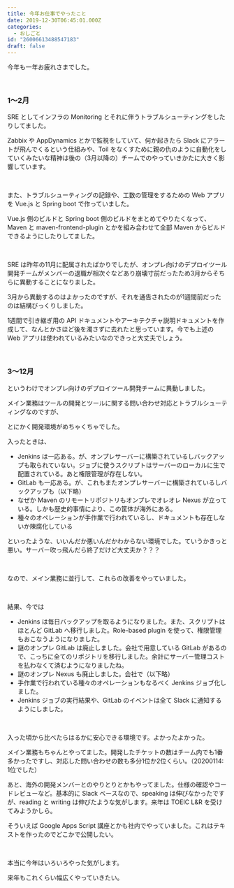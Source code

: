 ```yaml
---
title: 今年お仕事でやったこと
date: 2019-12-30T06:45:01.000Z
categories:
  - おしごと
id: "26006613488547183"
draft: false
---
```

<p>今年も一年お疲れさまでした。</p>
<p> </p>
<h3>1〜2月</h3>
<p>SRE としてインフラの Monitoring とそれに伴うトラブルシューティングをしたりしてました。</p>
<p>Zabbix や AppDynamics とかで監視をしていて、何か起きたら Slack にアラートが飛んでくるという仕組みや、Toil をなくすために親の仇のように自動化をしていくみたいな精神は後の（3月以降の）チームでのやっていきかたに大きく影響しています。</p>
<p> </p>
<p>また、トラブルシューティングの記録や、工数の管理をするための Web アプリを Vue.js と Spring boot で作っていました。</p>
<p>Vue.js 側のビルドと Spring boot 側のビルドをまとめてやりたくなって、Maven と maven-frontend-plugin とかを組み合わせて全部 Maven からビルドできるようにしたりしてました。</p>
<p> </p>
<p>SRE は昨年の11月に配属されたばかりでしたが、オンプレ向けのデプロイツール開発チームがメンバーの退職が相次ぐなどあり崩壊寸前だったため3月からそちらに異動することになりました。</p>
<p>3月から異動するのはよかったのですが、それを通告されたのが1週間前だったのは結構びっくりしました。</p>
<p>1週間で引き継ぎ用の API ドキュメントやアーキテクチャ説明ドキュメントを作成して、なんとかさほど後を濁さずに去れたと思っています。今でも上述の Web アプリは使われているみたいなのできっと大丈夫でしょう。</p>
<p> </p>
<h3>3〜12月</h3>
<p>というわけでオンプレ向けのデプロイツール開発チームに異動しました。</p>
<p>メイン業務はツールの開発とツールに関する問い合わせ対応とトラブルシューティングなのですが、</p>
<p>とにかく開発環境がめちゃくちゃでした。</p>
<p>入ったときは、</p>
<ul>
<li>Jenkins は一応ある。が、オンプレサーバーに構築されているしバックアップも取られていない。ジョブに使うスクリプトはサーバーのローカルに生で配置されている。あと権限管理が存在しない。</li>
<li>GitLab も一応ある。が、これもまたオンプレサーバーに構築されているしバックアップも（以下略）</li>
<li>なぜか Maven のリモートリポジトリもオンプレでオレオレ Nexus が立っている。しかも歴史的事情により、この筐体が海外にある。</li>
<li>種々のオペレーションが手作業で行われているし、ドキュメントも存在しないか陳腐化している</li>
</ul>
<p>といったような、いいんだか悪いんだかわからない環境でした。ていうかきっと悪い。サーバー吹っ飛んだら終了だけど大丈夫か？？？</p>
<p> </p>
<p>なので、メイン業務に並行して、これらの改善をやっていました。</p>
<p> </p>
<p>結果、今では</p>
<ul>
<li>Jenkins は毎日バックアップを取るようになりました。また、スクリプトはほとんど GitLab へ移行しました。Role-based plugin を使って、権限管理もおこなうようになりました。</li>
<li>謎のオンプレ GitLab は廃止しました。会社で用意している GitLab があるので、こっちに全てのリポジトリを移行しました。余計にサーバー管理コストを払わなくて済むようになりましたね。</li>
<li>謎のオンプレ Nexus も廃止しました。会社で（以下略）</li>
<li>手作業で行われている種々のオペレーションもなるべく Jenkins ジョブ化しました。</li>
<li>Jenkins ジョブの実行結果や、GitLab のイベントは全て Slack に通知するようにしました。</li>
</ul>
<p> </p>
<p>入った頃から比べたらはるかに安心できる環境です。よかったよかった。</p>
<p>メイン業務もちゃんとやってました。開発したチケットの数はチーム内でも1番多かったですし、対応した問い合わせの数も多分1位か2位くらい。（20200114: 1位でした）</p>
<p>あと、海外の開発メンバーとのやりとりとかもやってました。仕様の確認やコードレビューなど。基本的に Slack ベースなので、speaking は伸びなかったですが、reading と writing は伸びたような気がします。来年は TOEIC L&amp;R を受けてみようかしら。</p>
<p>そういえば Google Apps Script 講座とかも社内でやっていました。これはテキストを作ったのでどこかで公開したい。</p>
<p> </p>
<p>本当に今年はいろいろやった気がします。</p>
<p>来年もこれくらい幅広くやっていきたい。</p>
